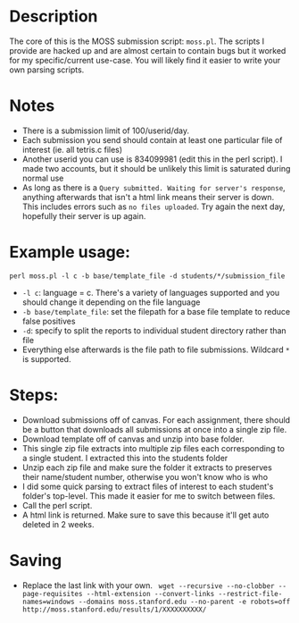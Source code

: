 # Description
The core of this is the MOSS submission script: `moss.pl`. The scripts I provide are hacked up and are almost certain to contain bugs but it worked for my specific/current use-case. You will likely find it easier to write your own parsing scripts.

# Notes
- There is a submission limit of 100/userid/day. 
- Each submission you send should contain at least one particular file of interest (ie. all tetris.c files)
- Another userid you can use is 834099981 (edit this in the perl script). I made two accounts, but it should be unlikely this limit is saturated during normal use
- As long as there is a `Query submitted. Waiting for server's response`, anything afterwards that isn't a html link means their server is down. This includes errors such as `no files uploaded`. Try again the next day, hopefully their server is up again. 

# Example usage:
`perl moss.pl -l c -b base/template_file -d students/*/submission_file`

- `-l c`: language = c. There's a variety of languages supported and you should change it depending on the file language
- `-b base/template_file`: set the filepath for a base file template to reduce false positives
- `-d`: specify to split the reports to individual student directory rather than file
- Everything else afterwards is the file path to file submissions. Wildcard `*` is supported.


# Steps:
- Download submissions off of canvas. For each assignment, there should be a button that downloads all submissions at once into a single zip file.
- Download template off of canvas and unzip into base folder.
- This single zip file extracts into multiple zip files each corresponding to a single student. I extracted this into the students folder
- Unzip each zip file and make sure the folder it extracts to preserves their name/student number, otherwise you won't know who is who
- I did some quick parsing to extract files of interest to each student's folder's top-level. This made it easier for me to switch between files. 
- Call the perl script. 
- A html link is returned. Make sure to save this because it'll get auto deleted in 2 weeks.

# Saving
- Replace the last link with your own.
` wget --recursive --no-clobber --page-requisites --html-extension --convert-links --restrict-file-names=windows --domains moss.stanford.edu --no-parent -e robots=off http://moss.stanford.edu/results/1/XXXXXXXXXX/`
